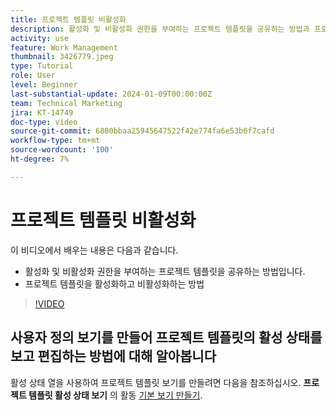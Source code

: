 ```yaml
---
title: 프로젝트 템플릿 비활성화
description: 활성화 및 비활성화 권한을 부여하는 프로젝트 템플릿을 공유하는 방법과 프로젝트 템플릿을 활성화 및 비활성화하는 방법에 대해 알아봅니다.
activity: use
feature: Work Management
thumbnail: 3426779.jpeg
type: Tutorial
role: User
level: Beginner
last-substantial-update: 2024-01-09T00:00:00Z
team: Technical Marketing
jira: KT-14749
doc-type: video
source-git-commit: 6800bbaa25945647522f42e774fa6e53b6f7cafd
workflow-type: tm+mt
source-wordcount: '100'
ht-degree: 7%

---
```


# 프로젝트 템플릿 비활성화

이 비디오에서 배우는 내용은 다음과 같습니다.

* 활성화 및 비활성화 권한을 부여하는 프로젝트 템플릿을 공유하는 방법입니다.
* 프로젝트 템플릿을 활성화하고 비활성화하는 방법

>[!VIDEO](https://video.tv.adobe.com/v/3426779/?quality=12&learn=on)

## 사용자 정의 보기를 만들어 프로젝트 템플릿의 활성 상태를 보고 편집하는 방법에 대해 알아봅니다

활성 상태 열을 사용하여 프로젝트 템플릿 보기를 만들려면 다음을 참조하십시오. **프로젝트 템플릿 활성 상태 보기** 의 활동 [기본 보기 만들기](https://experienceleague.adobe.com/docs/workfront-learn/tutorials-workfront/reporting/basic-reporting/create-a-basic-view.html?lang=ko-KR).
